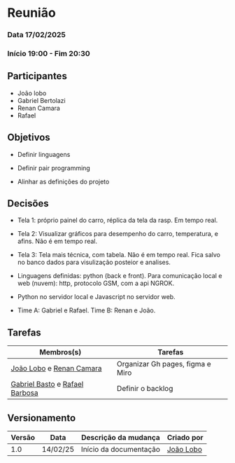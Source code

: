 # Reunião

### Data 17/02/2025

### Início 19:00 - Fim 20:30

## Participantes

- João lobo
- Gabriel Bertolazi
- Renan Camara
- Rafael

## Objetivos

- Definir linguagens

- Definir pair programming

- Alinhar as definições do projeto

## Decisões

- Tela 1: próprio painel do carro, réplica da tela da rasp. Em tempo real.

- Tela 2: Visualizar gráficos para desempenho do carro, temperatura, e afins. Não é em tempo real.

- Tela 3: Tela mais técnica, com tabela. Não é em tempo real. Fica salvo no banco dados para visulização posteior e analises.

- Linguagens definidas: python (back e front). Para comunicação local e web (nuvem): http, protocolo GSM, com a api NGROK.

- Python no servidor local e Javascript no servidor web.

- Time A: Gabriel e Rafael. Time B: Renan e João.

## Tarefas

| Membros(s)                                                                                           | Tarefas                          |
| ---------------------------------------------------------------------------------------------------- | -------------------------------- |
| [João Lobo](https://github.com/joaolobo10) e [Renan Camara](https://github.com/Renurin)              | Organizar Gh pages, figma e Miro |
| [Gabriel Basto](https://github.com/Bertolazi) e [Rafael Barbosa](https://github.com/rafaelbdmelo117) | Definir o backlog                |

## Versionamento

| Versão | Data     | Descrição da mudança   | Criado por                                 |
| ------ | -------- | ---------------------- | ------------------------------------------ |
| 1.0    | 14/02/25 | Início da documentação | [João Lobo](https://github.com/joaolobo10) |
